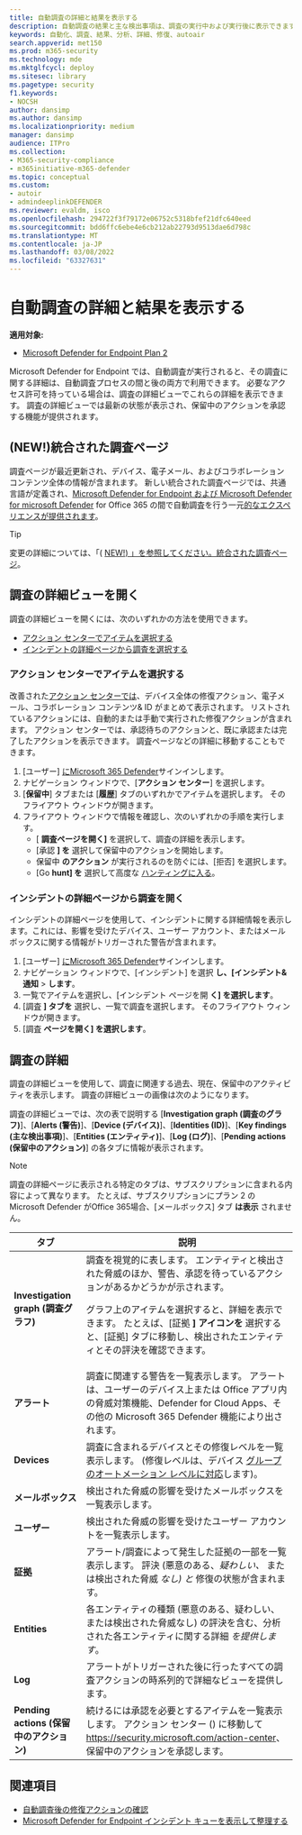 ```yaml
---
title: 自動調査の詳細と結果を表示する
description: 自動調査の結果と主な検出事項は、調査の実行中および実行後に表示できます。
keywords: 自動化、調査、結果、分析、詳細、修復、autoair
search.appverid: met150
ms.prod: m365-security
ms.technology: mde
ms.mktglfcycl: deploy
ms.sitesec: library
ms.pagetype: security
f1.keywords:
- NOCSH
author: dansimp
ms.author: dansimp
ms.localizationpriority: medium
manager: dansimp
audience: ITPro
ms.collection:
- M365-security-compliance
- m365initiative-m365-defender
ms.topic: conceptual
ms.custom:
- autoir
- admindeeplinkDEFENDER
ms.reviewer: evaldm, isco
ms.openlocfilehash: 294722f3f79172e06752c5318bfef21dfc640eed
ms.sourcegitcommit: bdd6ffc6ebe4e6cb212ab22793d9513dae6d798c
ms.translationtype: MT
ms.contentlocale: ja-JP
ms.lasthandoff: 03/08/2022
ms.locfileid: "63327631"
---
```

# <a name="view-the-details-and-results-of-an-automated-investigation"></a>自動調査の詳細と結果を表示する

**適用対象:**
- [Microsoft Defender for Endpoint Plan 2](https://go.microsoft.com/fwlink/p/?linkid=2154037)

Microsoft Defender for Endpoint では、自動調査[](automated-investigations.md)が実行されると、その調査に関する詳細は、自動調査プロセスの間と後の両方で利用できます。 必要なアクセス許可を持っている場合は、調査の詳細ビューでこれらの詳細を表示できます。 調査の詳細ビューでは最新の状態が表示され、保留中のアクションを承認する機能が提供されます。

## <a name="new-unified-investigation-page"></a>(NEW!)統合された調査ページ

調査ページが最近更新され、デバイス、電子メール、およびコラボレーション コンテンツ全体の情報が含まれます。 新しい統合された調査ページでは、共通言語が定義され、[Microsoft Defender for Endpoint および Microsoft Defender for microsoft Defender](microsoft-defender-endpoint.md) for Office 365 の間で自動調査を行う一元[的なエクスペリエンスが提供されます](/microsoft-365/security/office-365-security/office-365-atp)。

> [!TIP]
> 変更の詳細については、「( [NEW!) 」を参照してください。統合された調査ページ](/microsoft-365/security/mtp/mtp-autoir-results)。

## <a name="open-the-investigation-details-view"></a>調査の詳細ビューを開く

調査の詳細ビューを開くには、次のいずれかの方法を使用できます。

- [アクション センターでアイテムを選択する](#select-an-item-in-the-action-center)
- [インシデントの詳細ページから調査を選択する](#open-an-investigation-from-an-incident-details-page)

### <a name="select-an-item-in-the-action-center"></a>アクション センターでアイテムを選択する

改善された[アクション センターでは](auto-investigation-action-center.md)、デバイス全体[](manage-auto-investigation.md#remediation-actions)の修復アクション、電子メール、コラボレーション コンテンツ& ID がまとめて表示されます。 リストされているアクションには、自動的または手動で実行された修復アクションが含まれます。 アクション センターでは、承認待ちのアクションと、既に承認または完了したアクションを表示できます。 調査ページなどの詳細に移動することもできます。

1. [ユーザー] <a href="https://go.microsoft.com/fwlink/p/?linkid=2077139" target="_blank">にMicrosoft 365 Defender</a>サインインします。
2. ナビゲーション ウィンドウで、[**アクション センター**] を選択します。
3. [**保留中**] タブまたは [**履歴**] タブのいずれかでアイテムを選択します。 そのフライアウト ウィンドウが開きます。
4. フライアウト ウィンドウで情報を確認し、次のいずれかの手順を実行します。
   - [ **調査ページを開く]** を選択して、調査の詳細を表示します。
   - [承認 **] を** 選択して保留中のアクションを開始します。
   - 保留中 **のアクション** が実行されるのを防ぐには、[拒否] を選択します。
   - [Go **hunt] を** 選択して高度な [ハンティングに入る](advanced-hunting-overview.md)。

### <a name="open-an-investigation-from-an-incident-details-page"></a>インシデントの詳細ページから調査を開く

インシデントの詳細ページを使用して、インシデントに関する詳細情報を表示します。これには、影響を受けたデバイス、ユーザー アカウント、またはメールボックスに関する情報がトリガーされた警告が含まれます。

1. [ユーザー] <a href="https://go.microsoft.com/fwlink/p/?linkid=2077139" target="_blank">にMicrosoft 365 Defender</a>サインインします。
2. ナビゲーション ウィンドウで、[インシデント] を選択 **し、[インシデント&通知** \> **します**。
3. 一覧でアイテムを選択し、[インシデント ページを開 **く] を選択します**。
4. [調査 **] タブを** 選択し、一覧で調査を選択します。 そのフライアウト ウィンドウが開きます。
5. [調査 **ページを開く] を選択します**。

## <a name="investigation-details"></a>調査の詳細

調査の詳細ビューを使用して、調査に関連する過去、現在、保留中のアクティビティを表示します。 調査の詳細ビューの画像は次のようになります。

調査の詳細ビューでは、次の表で説明する [**Investigation graph (調査のグラフ)**]、[**Alerts (警告)**]、[**Device (デバイス)**]、[**Identities (ID)**]、[**Key findings (主な検出事項)**]、[**Entities (エンティティ)**]、[**Log (ログ)**]、[**Pending actions (保留中のアクション)**] の各タブに情報が表示されます。

> [!NOTE]
> 調査の詳細ページに表示される特定のタブは、サブスクリプションに含まれる内容によって異なります。 たとえば、サブスクリプションにプラン 2 の Microsoft Defender がOffice 365場合、[メールボックス] タブ **は表示** されません。

|タブ|説明|
|---|---|
|**Investigation graph (調査グラフ)**|調査を視覚的に表します。 エンティティと検出された脅威のほか、警告、承認を待っているアクションがあるかどうかが示されます。 <p> グラフ上のアイテムを選択すると、詳細を表示できます。 たとえば、[証拠 **] アイコンを** 選択すると、[証拠] タブに移動し、検出されたエンティティとその評決を確認できます。|
|**アラート**|調査に関連する警告を一覧表示します。 アラートは、ユーザーのデバイス上または Office アプリ内の脅威対策機能、Defender for Cloud Apps、その他の Microsoft 365 Defender 機能により出されます。|
|**Devices**|調査に含まれるデバイスとその修復レベルを一覧表示します。 (修復レベルは、デバイス [グループのオートメーション レベルに対応](automation-levels.md)します)。|
|**メールボックス**|検出された脅威の影響を受けたメールボックスを一覧表示します。|
|**ユーザー**|検出された脅威の影響を受けたユーザー アカウントを一覧表示します。|
|**証拠**|アラート/調査によって発生した証拠の一部を一覧表示します。 評決 (悪意のある、*疑わしい、* または検出された脅威 *なし) と* 修復の状態が含まれます。 |
|**Entities**|各エンティティの種類 (悪意のある、疑わしい、または検出された脅威なし) の評決を含む、分析された各エンティティに関する詳細 *を提供します*。|
|**Log**|アラートがトリガーされた後に行ったすべての調査アクションの時系列的で詳細なビューを提供します。|
|**Pending actions (保留中のアクション)**|続けるには承認を必要とするアイテムを一覧表示します。 アクション センター () に移動して<https://security.microsoft.com/action-center>、保留中のアクションを承認します。|

## <a name="see-also"></a>関連項目

- [自動調査後の修復アクションの確認](manage-auto-investigation.md)
- [Microsoft Defender for Endpoint インシデント キューを表示して整理する](view-incidents-queue.md)
